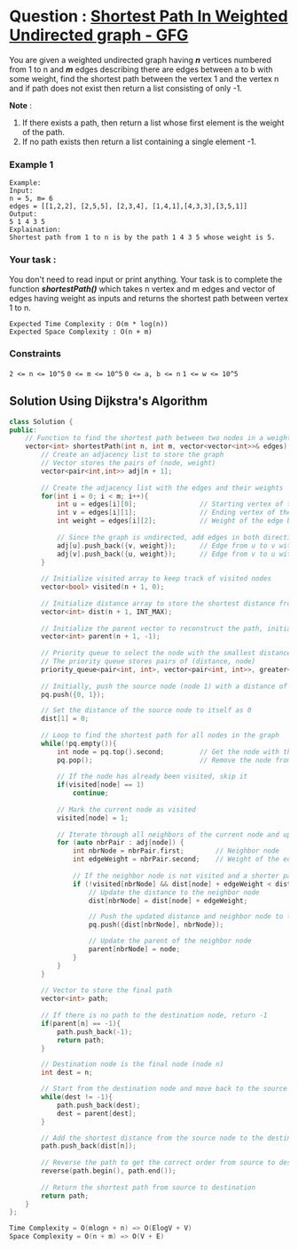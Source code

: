 # Question : [Shortest Path In Weighted Undirected graph - GFG](https://www.geeksforgeeks.org/problems/shortest-path-in-weighted-undirected-graph/1)

You are given a weighted undirected graph having ***n*** vertices numbered from 1 to n and ***m*** edges describing there are edges between a to b with some weight, find the shortest path between the vertex 1 and the vertex n and if path does not exist then return a list consisting of only -1.

**Note** : 
1. If there exists a path, then return a list whose first element is the weight of the path.
2. If no path exists then return a list containing a single element -1.

### Example 1

```
Example:
Input:
n = 5, m= 6
edges = [[1,2,2], [2,5,5], [2,3,4], [1,4,1],[4,3,3],[3,5,1]]
Output:
5 1 4 3 5
Explaination:
Shortest path from 1 to n is by the path 1 4 3 5 whose weight is 5. 
```

### Your task :
You don't need to read input or print anything. Your task is to complete the function ***shortestPath()*** which takes n vertex and m edges and vector of edges having weight as inputs and returns the shortest path between vertex 1 to n.

```
Expected Time Complexity : O(m * log(n))
Expected Space Complexity : O(n + m)
```

### Constraints
`2 <= n <= 10^5`
`0 <= m <= 10^5`
`0 <= a, b <= n`
`1 <= w <= 10^5`

## Solution Using Dijkstra's Algorithm

```Cpp
class Solution {
public:
    // Function to find the shortest path between two nodes in a weighted undirected graph.
    vector<int> shortestPath(int n, int m, vector<vector<int>>& edges) {
        // Create an adjacency list to store the graph
        // Vector stores the pairs of (node, weight)
        vector<pair<int,int>> adj[n + 1];
        
        // Create the adjacency list with the edges and their weights
        for(int i = 0; i < m; i++){
            int u = edges[i][0];                // Starting vertex of the edge
            int v = edges[i][1];                // Ending vertex of the edge
            int weight = edges[i][2];           // Weight of the edge between u and v
            
            // Since the graph is undirected, add edges in both directions
            adj[u].push_back({v, weight});      // Edge from u to v with weight
            adj[v].push_back({u, weight});      // Edge from v to u with weight
        }
        
        // Initialize visited array to keep track of visited nodes
        vector<bool> visited(n + 1, 0);
        
        // Initialize distance array to store the shortest distance from the source
        vector<int> dist(n + 1, INT_MAX);
        
        // Initialize the parent vector to reconstruct the path, initially all nodes have no parent
        vector<int> parent(n + 1, -1);
        
        // Priority queue to select the node with the smallest distance
        // The priority queue stores pairs of (distance, node)
        priority_queue<pair<int, int>, vector<pair<int, int>>, greater<pair<int, int>>> pq;
        
        // Initially, push the source node (node 1) with a distance of 0 into the priority queue
        pq.push({0, 1});

        // Set the distance of the source node to itself as 0
        dist[1] = 0;
        
        // Loop to find the shortest path for all nodes in the graph
        while(!pq.empty()){
            int node = pq.top().second;         // Get the node with the smallest distance
            pq.pop();                           // Remove the node from the priority queue
            
            // If the node has already been visited, skip it
            if(visited[node] == 1)
                continue;
            
            // Mark the current node as visited
            visited[node] = 1;
            
            // Iterate through all neighbors of the current node and update their distances
            for (auto nbrPair : adj[node]) {
                int nbrNode = nbrPair.first;        // Neighbor node
                int edgeWeight = nbrPair.second;    // Weight of the edge to the neighbor node
                
                // If the neighbor node is not visited and a shorter path is found
                if (!visited[nbrNode] && dist[node] + edgeWeight < dist[nbrNode]) {
                    // Update the distance to the neighbor node
                    dist[nbrNode] = dist[node] + edgeWeight;

                    // Push the updated distance and neighbor node to the priority queue
                    pq.push({dist[nbrNode], nbrNode});

                    // Update the parent of the neighbor node
                    parent[nbrNode] = node;
                }
            }
        }
        
        // Vector to store the final path
        vector<int> path;
        
        // If there is no path to the destination node, return -1
        if(parent[n] == -1){
            path.push_back(-1);
            return path;
        }

        // Destination node is the final node (node n)
        int dest = n;

        // Start from the destination node and move back to the source node
        while(dest != -1){
            path.push_back(dest);
            dest = parent[dest];
        }

        // Add the shortest distance from the source node to the destination node at the end of the path
        path.push_back(dist[n]);
        
        // Reverse the path to get the correct order from source to destination
        reverse(path.begin(), path.end());
        
        // Return the shortest path from source to destination
        return path;
    }
};

Time Complexity = O(mlogn + n) => O(ElogV + V)
Space Complexity = O(n + m) => O(V + E)
```